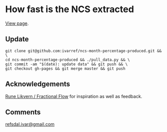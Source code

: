 How fast is the NCS extracted
=============================

[View page](http://ivarref.github.io/ncs-month-percentage-produced/).

Update
------

    git clone git@github.com:ivarref/ncs-month-percentage-produced.git && \
    cd ncs-month-percentage-produced && ./pull_data.py && \
    git commit -am "$(date): update data" && git push && \
    git checkout gh-pages && git merge master && git push

Acknowledgements
----------------

[Rune Likvern / Fractional Flow](http://fractionalflow.com/) for inspiration as well as feedback.

Comments
--------
refsdal.ivar@gmail.com

